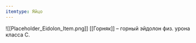 ```yaml
---
itemtype: Яйцо
---
```

![[Placeholder_Eidolon_Item.png]]
[[Горняк]] – горный эйдолон физ. урона класса С.
